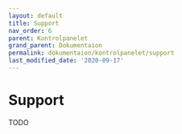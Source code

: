 ```yaml
---
layout: default
title: Support
nav_order: 6
parent: Kontrolpanelet
grand_parent: Dokumentaion
permalink: dokumentaion/kontrolpanelet/support
last_modified_date: '2020-09-17'
---
```


# Support

TODO
